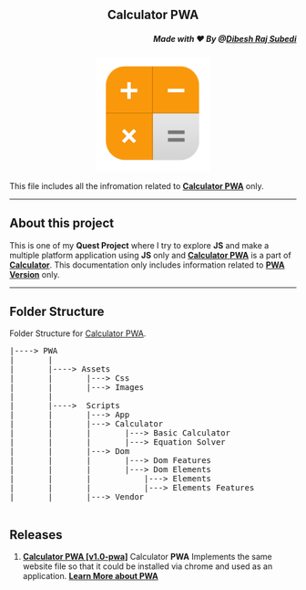 ## <p align="center"> Calculator PWA 
##### <p align="right">Made with ❤️ By @[Dibesh Raj Subedi](https://github.com/itSubeDibesh)</p></p>

<p align="center">
<img  src="./Assets/Images/favicon.png" width="200" alt="Calculator Logo" ></p>

This file includes all the infromation related to [**Calculator PWA**](./) only.

---
## About this project
This is one of my __Quest Project__ where I try to explore **JS** and make a multiple platform application using **JS** only and [**Calculator PWA**](./) is a part of  [**Calculator**](../). This documentation only includes information related to [**PWA Version**](./) only.

___

## Folder Structure
Folder Structure for [Calculator PWA](./).
<pre>
|----> PWA
|       |
|       |----> Assets 
|       |       |---> Css
|       |       |---> Images
|       |
|       |---->  Scripts
|       |       |---> App
|       |       |---> Calculator
|       |       |       |---> Basic Calculator
|       |       |       |---> Equation Solver
|       |       |---> Dom
|       |       |       |---> Dom Features
|       |       |       |---> Dom Elements
|       |       |           |---> Elements
|       |       |           |---> Elements Features
|       |       |---> Vendor

</pre>


## Releases
1. __[Calculator PWA [v1.0-pwa]](https://github.com/itSubeDibesh/Calculator/releases/tag/v1.0-pwa)__
Calculator __PWA__ Implements the same website file so that it could be installed via chrome and used as an application.
[__Learn More about PWA__](https://web.dev/progressive-web-apps/)
